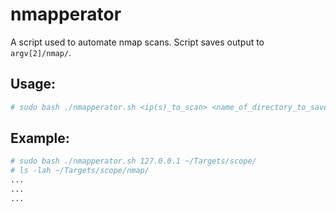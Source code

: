 # nmapperator
A script used to automate nmap scans. Script saves output to `argv[2]/nmap/`.

## Usage:
```bash
# sudo bash ./nmapperator.sh <ip(s)_to_scan> <name_of_directory_to_save_output>
```

## Example:
```bash
# sudo bash ./nmapperator.sh 127.0.0.1 ~/Targets/scope/
# ls -lah ~/Targets/scope/nmap/
...
...
...
```
